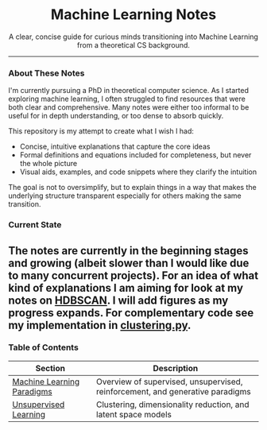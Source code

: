 

<h1 align="center"> Machine Learning Notes</h1>
<p align="center">
  A clear, concise guide for curious minds transitioning into Machine Learning from a theoretical CS background.
</p>

---

### About These Notes

I'm currently pursuing a PhD in theoretical computer science. As I started exploring machine learning, I often struggled to find resources that were both clear and comprehensive. Many notes were either too informal to be useful for in depth understanding, or too dense to absorb quickly.

This repository is my attempt to create what I wish I had:
-  Concise, intuitive explanations that capture the core ideas  
-  Formal definitions and equations included for completeness, but never the whole picture  
-  Visual aids, examples, and code snippets where they clarify the intuition  

The goal is not to oversimplify, but to explain things in a way that makes the underlying structure transparent especially for others making the same transition.


### Current State
The notes are currently in the beginning stages and growing (albeit slower than I would like due to many concurrent projects). For an idea of what kind of explanations I am aiming for look at my notes on [HDBSCAN](../notes/unsupervised_learning_models.ipynb#iii--hierarchical-density-based-spatial-clustering-of-applications-with-noise-hdbscan). I will add figures as my progress expands. For complementary code see my implementation in [clustering.py](unsupervised_learning/HDBSCAN.py).
---

###  Table of Contents

| Section | Description |
|--------|-------------|
| [ Machine Learning Paradigms](notes/ml_paradigms.ipynb) | Overview of supervised, unsupervised, reinforcement, and generative paradigms |
| [ Unsupervised Learning](notes/unsupervised_learning_models.ipynb) | Clustering, dimensionality reduction, and latent space models |

